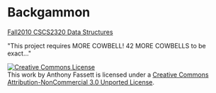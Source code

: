 Backgammon
==============

[Fall2010 CSCS2320  Data Structures](http://lab46.corning-cc.edu/notes/data)

"This project requires MORE COWBELL! 42 MORE COWBELLS to be exact..."

<a rel="license" href="http://creativecommons.org/licenses/by-nc/3.0/deed.en_US"><img alt="Creative Commons License" style="border-width:0" src="http://i.creativecommons.org/l/by-nc/3.0/88x31.png" /></a><br />This work by <span xmlns:cc="http://creativecommons.org/ns#" property="cc:attributionName">Anthony Fassett</span> is licensed under a <a rel="license" href="http://creativecommons.org/licenses/by-nc/3.0/deed.en_US">Creative Commons Attribution-NonCommercial 3.0 Unported License</a>.
